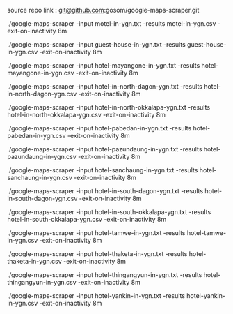 source repo link : git@github.com:gosom/google-maps-scraper.git

./google-maps-scraper -input motel-in-ygn.txt -results motel-in-ygn.csv -exit-on-inactivity 8m

./google-maps-scraper -input guest-house-in-ygn.txt -results guest-house-in-ygn.csv -exit-on-inactivity 8m

./google-maps-scraper -input hotel-mayangone-in-ygn.txt -results hotel-mayangone-in-ygn.csv -exit-on-inactivity 8m

./google-maps-scraper -input hotel-in-north-dagon-ygn.txt -results hotel-in-north-dagon-ygn.csv -exit-on-inactivity 8m

./google-maps-scraper -input hotel-in-north-okkalapa-ygn.txt -results hotel-in-north-okkalapa-ygn.csv -exit-on-inactivity 8m

./google-maps-scraper -input hotel-pabedan-in-ygn.txt -results hotel-pabedan-in-ygn.csv -exit-on-inactivity 8m


./google-maps-scraper -input hotel-pazundaung-in-ygn.txt -results hotel-pazundaung-in-ygn.csv -exit-on-inactivity 8m

./google-maps-scraper -input hotel-sanchaung-in-ygn.txt -results hotel-sanchaung-in-ygn.csv -exit-on-inactivity 8m

./google-maps-scraper -input hotel-in-south-dagon-ygn.txt -results hotel-in-south-dagon-ygn.csv -exit-on-inactivity 8m

./google-maps-scraper -input hotel-in-south-okkalapa-ygn.txt -results hotel-in-south-okkalapa-ygn.csv -exit-on-inactivity 8m

./google-maps-scraper -input hotel-tamwe-in-ygn.txt -results hotel-tamwe-in-ygn.csv -exit-on-inactivity 8m

./google-maps-scraper -input hotel-thaketa-in-ygn.txt -results hotel-thaketa-in-ygn.csv -exit-on-inactivity 8m

./google-maps-scraper -input hotel-thingangyun-in-ygn.txt -results hotel-thingangyun-in-ygn.csv -exit-on-inactivity 8m

./google-maps-scraper -input hotel-yankin-in-ygn.txt -results hotel-yankin-in-ygn.csv -exit-on-inactivity 8m

